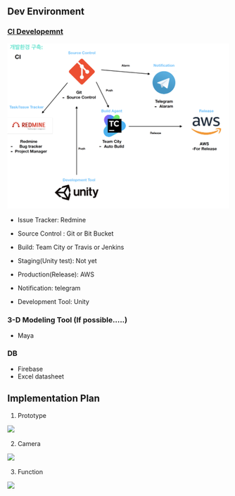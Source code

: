 ## Dev Environment

### [CI Developemnt](<https://aws.amazon.com/ko/devops/continuous-integration/>) 

![](./Images/CI_env.png)

* Issue Tracker: Redmine

* Source Control : Git or Bit Bucket
* Build: Team City or Travis or Jenkins
* Staging(Unity test): Not yet
* Production(Release): AWS

* Notification: telegram

* Development Tool: Unity

### 3-D Modeling Tool (If possible…..)

* Maya

### DB

*  Firebase
*  Excel datasheet

##  Implementation Plan

1.  Prototype

![](/Users/jeonsang-gyu/Documents/Project/SSANG/Images/prototype.png)

2. Camera

![](/Users/jeonsang-gyu/Documents/Project/SSANG/Images/camera.png)

3. Function

![](/Users/jeonsang-gyu/Documents/Project/SSANG/Images/function_1.png)

